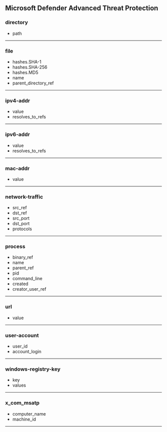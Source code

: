 ## Microsoft Defender Advanced Threat Protection
### directory
- path

___
### file
- hashes.SHA-1
- hashes.SHA-256
- hashes.MD5
- name
- parent_directory_ref

___
### ipv4-addr
- value
- resolves_to_refs

___
### ipv6-addr
- value
- resolves_to_refs

___
### mac-addr
- value

___
### network-traffic
- src_ref
- dst_ref
- src_port
- dst_port
- protocols

___
### process
- binary_ref
- name
- parent_ref
- pid
- command_line
- created
- creator_user_ref

___
### url
- value

___
### user-account
- user_id
- account_login

___
### windows-registry-key
- key
- values

___
### x_com_msatp
- computer_name
- machine_id

___
